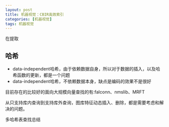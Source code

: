 ```yaml
---
layout: post
title: 机器视觉：CBIR高效索引
categories: [机器视觉]
tags: 机器视觉
---
```


在提取

## 哈希

- data-independent哈希，由于依赖数据自身，所以对于数据的插入，以及哈希函数的更新，都是一个问题
- data-independent哈希，不依赖数据本身，缺点是编码的效果不是很好

目前存在的比较好的面向大规模向量查找的有:falconn、nmslib、MRFT

从只支持库内查询到支持库外查询，图库特征动态插入、删除，都是需要考虑和解决的问题。

多哈希表查找总结
